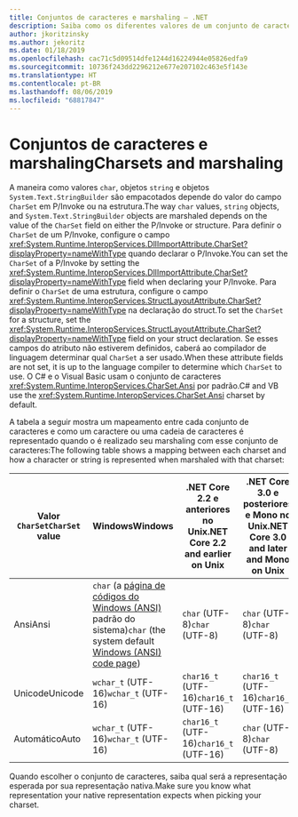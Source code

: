 ```yaml
---
title: Conjuntos de caracteres e marshaling – .NET
description: Saiba como os diferentes valores de um conjunto de caracteres podem alterar a forma como o .NET realiza marshaling dos dados para o código nativo.
author: jkoritzinsky
ms.author: jekoritz
ms.date: 01/18/2019
ms.openlocfilehash: cac71c5d09514dfe1244d16224944e05826edfa9
ms.sourcegitcommit: 10736f243dd2296212e677e207102c463e5f143e
ms.translationtype: HT
ms.contentlocale: pt-BR
ms.lasthandoff: 08/06/2019
ms.locfileid: "68817847"
---
```

# <a name="charsets-and-marshaling"></a><span data-ttu-id="7945c-103">Conjuntos de caracteres e marshaling</span><span class="sxs-lookup"><span data-stu-id="7945c-103">Charsets and marshaling</span></span>

<span data-ttu-id="7945c-104">A maneira como valores `char`, objetos `string` e objetos `System.Text.StringBuilder` são empacotados depende do valor do campo `CharSet` em P/Invoke ou na estrutura.</span><span class="sxs-lookup"><span data-stu-id="7945c-104">The way `char` values, `string` objects, and `System.Text.StringBuilder` objects are marshaled depends on the value of the `CharSet` field on either the P/Invoke or structure.</span></span> <span data-ttu-id="7945c-105">Para definir o `CharSet` de um P/Invoke, configure o campo <xref:System.Runtime.InteropServices.DllImportAttribute.CharSet?displayProperty=nameWithType> quando declarar o P/Invoke.</span><span class="sxs-lookup"><span data-stu-id="7945c-105">You can set the `CharSet` of a P/Invoke by setting the <xref:System.Runtime.InteropServices.DllImportAttribute.CharSet?displayProperty=nameWithType> field when declaring your P/Invoke.</span></span> <span data-ttu-id="7945c-106">Para definir o `CharSet` de uma estrutura, configure o campo <xref:System.Runtime.InteropServices.StructLayoutAttribute.CharSet?displayProperty=nameWithType> na declaração do struct.</span><span class="sxs-lookup"><span data-stu-id="7945c-106">To set the `CharSet` for a structure, set the <xref:System.Runtime.InteropServices.StructLayoutAttribute.CharSet?displayProperty=nameWithType> field on your struct declaration.</span></span> <span data-ttu-id="7945c-107">Se esses campos do atributo não estiverem definidos, caberá ao compilador de linguagem determinar qual `CharSet` a ser usado.</span><span class="sxs-lookup"><span data-stu-id="7945c-107">When these attribute fields are not set, it is up to the language compiler to determine which `CharSet` to use.</span></span> <span data-ttu-id="7945c-108">O C# e o Visual Basic usam o conjunto de caracteres <xref:System.Runtime.InteropServices.CharSet.Ansi> por padrão.</span><span class="sxs-lookup"><span data-stu-id="7945c-108">C# and VB use the <xref:System.Runtime.InteropServices.CharSet.Ansi> charset by default.</span></span>

<span data-ttu-id="7945c-109">A tabela a seguir mostra um mapeamento entre cada conjunto de caracteres e como um caractere ou uma cadeia de caracteres é representado quando o é realizado seu marshaling com esse conjunto de caracteres:</span><span class="sxs-lookup"><span data-stu-id="7945c-109">The following table shows a mapping between each charset and how a character or string is represented when marshaled with that charset:</span></span>

| <span data-ttu-id="7945c-110">Valor `CharSet`</span><span class="sxs-lookup"><span data-stu-id="7945c-110">`CharSet` value</span></span> | <span data-ttu-id="7945c-111">Windows</span><span class="sxs-lookup"><span data-stu-id="7945c-111">Windows</span></span>            | <span data-ttu-id="7945c-112">.NET Core 2.2 e anteriores no Unix</span><span class="sxs-lookup"><span data-stu-id="7945c-112">.NET Core 2.2 and earlier on Unix</span></span> | <span data-ttu-id="7945c-113">.NET Core 3.0 e posteriores e Mono no Unix</span><span class="sxs-lookup"><span data-stu-id="7945c-113">.NET Core 3.0 and later and Mono on Unix</span></span> |
|-----------------|--------------------|-----------------------------------|------------------------------------------|
| <span data-ttu-id="7945c-114">Ansi</span><span class="sxs-lookup"><span data-stu-id="7945c-114">Ansi</span></span>            | <span data-ttu-id="7945c-115">`char` (a [página de códigos do Windows (ANSI)](/windows/win32/intl/code-pages) padrão do sistema)</span><span class="sxs-lookup"><span data-stu-id="7945c-115">`char` (the system default [Windows (ANSI) code page](/windows/win32/intl/code-pages))</span></span>      | <span data-ttu-id="7945c-116">`char` (UTF-8)</span><span class="sxs-lookup"><span data-stu-id="7945c-116">`char` (UTF-8)</span></span>                    | <span data-ttu-id="7945c-117">`char` (UTF-8)</span><span class="sxs-lookup"><span data-stu-id="7945c-117">`char` (UTF-8)</span></span>                           |
| <span data-ttu-id="7945c-118">Unicode</span><span class="sxs-lookup"><span data-stu-id="7945c-118">Unicode</span></span>         | <span data-ttu-id="7945c-119">`wchar_t` (UTF-16)</span><span class="sxs-lookup"><span data-stu-id="7945c-119">`wchar_t` (UTF-16)</span></span> | <span data-ttu-id="7945c-120">`char16_t` (UTF-16)</span><span class="sxs-lookup"><span data-stu-id="7945c-120">`char16_t` (UTF-16)</span></span>               | <span data-ttu-id="7945c-121">`char16_t` (UTF-16)</span><span class="sxs-lookup"><span data-stu-id="7945c-121">`char16_t` (UTF-16)</span></span>                      |
| <span data-ttu-id="7945c-122">Automático</span><span class="sxs-lookup"><span data-stu-id="7945c-122">Auto</span></span>            | <span data-ttu-id="7945c-123">`wchar_t` (UTF-16)</span><span class="sxs-lookup"><span data-stu-id="7945c-123">`wchar_t` (UTF-16)</span></span> | <span data-ttu-id="7945c-124">`char16_t` (UTF-16)</span><span class="sxs-lookup"><span data-stu-id="7945c-124">`char16_t` (UTF-16)</span></span>               | <span data-ttu-id="7945c-125">`char` (UTF-8)</span><span class="sxs-lookup"><span data-stu-id="7945c-125">`char` (UTF-8)</span></span>                           |

<span data-ttu-id="7945c-126">Quando escolher o conjunto de caracteres, saiba qual será a representação esperada por sua representação nativa.</span><span class="sxs-lookup"><span data-stu-id="7945c-126">Make sure you know what representation your native representation expects when picking your charset.</span></span>
